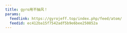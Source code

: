 ```yaml
---
title: gyro用不抽风！
params:
  feedlink: https://gyrojeff.top/index.php/feed/atom/
  feedid: ec412ba15f7542adf5b9e6bee250852a
---
```

